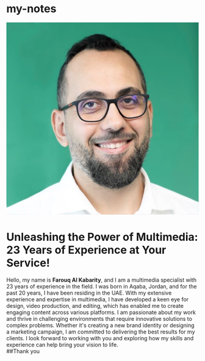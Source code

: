 # my-notes
![Tux, the Linux mascot](./images/IMG_1348.JPG)
# Unleashing the Power of Multimedia: 23 Years of Experience at Your Service!  
Hello, my name is **Farouq Al Kabarity**, and I am a multimedia specialist with 23 years of experience in the field. I was born in Aqaba, Jordan, and for the past 20 years, I have been residing in the UAE. With my extensive experience and expertise in multimedia, I have developed a keen eye for design, video production, and editing, which has enabled me to create engaging content across various platforms. I am passionate about my work and thrive in challenging environments that require innovative solutions to complex problems. Whether it's creating a new brand identity or designing a marketing campaign, I am committed to delivering the best results for my clients. I look forward to working with you and exploring how my skills and experience can help bring your vision to life.  
##Thank you